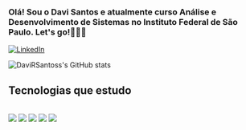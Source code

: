 ### Olá! Sou o Davi Santos e atualmente curso Análise e Desenvolvimento de Sistemas no Instituto Federal de São Paulo. Let's go!🚀🇧🇷
[![LinkedIn](https://img.shields.io/badge/LinkedIn-0077B5?style=for-the-badge&logo=linkedin&logoColor=white)](https://www.linkedin.com/in/davi-santos-3a0b1b184/)

![DaviRSantoss's GitHub stats](https://github-readme-stats.vercel.app/api?username=DaviRSantoss&show_icons=true&theme=radical)

## Tecnologias que estudo

<section style="display: inline_block"><br>
  <img align="center alt="html5" src="https://img.shields.io/badge/HTML5-E34F26?style=for-the-badge&logo=html5&logoColor=white"/>
  <img align="center alt="css3" src="https://img.shields.io/badge/CSS3-1572B6?style=for-the-badge&logo=css3&logoColor=white"/>
  <img align="center alt="php" src="https://img.shields.io/badge/JavaScript-F7DF1E?style=for-the-badge&logo=javascript&logoColor=black"/>
  <img align="center alt="php" src="https://img.shields.io/badge/PHP-777BB4?style=for-the-badge&logo=php&logoColor=white"/>
  <img align="center alt="php" src="https://img.shields.io/badge/MySQL-00000F?style=for-the-badge&logo=mysql&logoColor=white"/>
  
</section>
